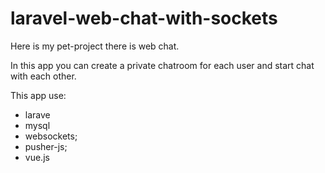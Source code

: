 # laravel-web-chat-with-sockets
Here is my pet-project there is web chat.

In this app you can create a private chatroom for each user
and start chat with each other.

This app use:
- larave
- mysql
- websockets;
- pusher-js;
- vue.js
